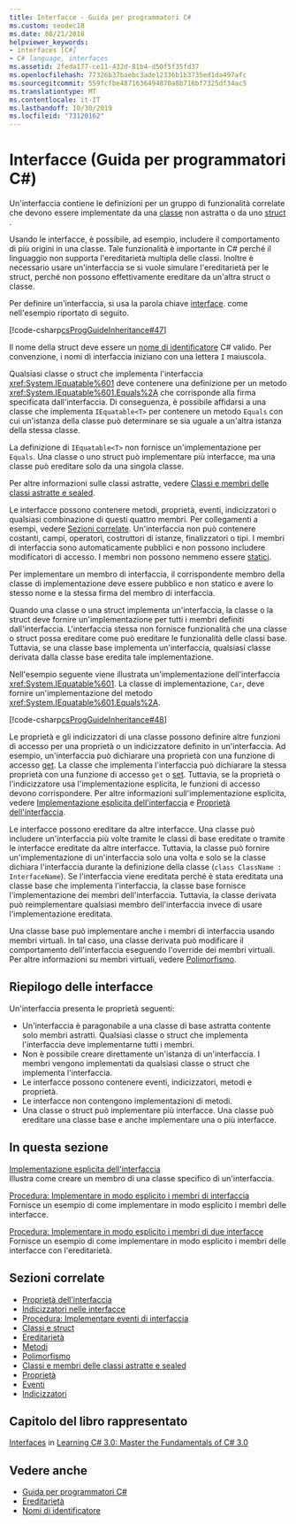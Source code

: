 ```yaml
---
title: Interfacce - Guida per programmatori C#
ms.custom: seodec18
ms.date: 08/21/2018
helpviewer_keywords:
- interfaces [C#]
- C# language, interfaces
ms.assetid: 2feda177-ce11-432d-81b4-d50f5f35fd37
ms.openlocfilehash: 77326b37baebc3ade12336b1b3735ed1da497afc
ms.sourcegitcommit: 559fcfbe4871636494870a8b716bf7325df34ac5
ms.translationtype: MT
ms.contentlocale: it-IT
ms.lasthandoff: 10/30/2019
ms.locfileid: "73120162"
---
```

# <a name="interfaces-c-programming-guide"></a>Interfacce (Guida per programmatori C#)

Un'interfaccia contiene le definizioni per un gruppo di funzionalità correlate che devono essere implementate da una [classe](../../language-reference/keywords/class.md) non astratta o da uno [struct](../../language-reference/keywords/struct.md) .
  
Usando le interfacce, è possibile, ad esempio, includere il comportamento di più origini in una classe. Tale funzionalità è importante in C# perché il linguaggio non supporta l'ereditarietà multipla delle classi. Inoltre è necessario usare un'interfaccia se si vuole simulare l'ereditarietà per le struct, perché non possono effettivamente ereditare da un'altra struct o classe.  
  
Per definire un'interfaccia, si usa la parola chiave [interface](../../language-reference/keywords/interface.md). come nell'esempio riportato di seguito.  
  
 [!code-csharp[csProgGuideInheritance#47](~/samples/snippets/csharp/VS_Snippets_VBCSharp/csProgGuideInheritance/CS/Inheritance.cs#47)]  

Il nome della struct deve essere un [nome di identificatore](../inside-a-program/identifier-names.md) C# valido. Per convenzione, i nomi di interfaccia iniziano con una lettera `I` maiuscola.

Qualsiasi classe o struct che implementa l'interfaccia <xref:System.IEquatable%601> deve contenere una definizione per un metodo <xref:System.IEquatable%601.Equals%2A> che corrisponde alla firma specificata dall'interfaccia. Di conseguenza, è possibile affidarsi a una classe che implementa `IEquatable<T>` per contenere un metodo `Equals` con cui un'istanza della classe può determinare se sia uguale a un'altra istanza della stessa classe.  
  
La definizione di `IEquatable<T>` non fornisce un'implementazione per `Equals`. Una classe o uno struct può implementare più interfacce, ma una classe può ereditare solo da una singola classe.
  
Per altre informazioni sulle classi astratte, vedere [Classi e membri delle classi astratte e sealed](../classes-and-structs/abstract-and-sealed-classes-and-class-members.md).  
  
Le interfacce possono contenere metodi, proprietà, eventi, indicizzatori o qualsiasi combinazione di questi quattro membri. Per collegamenti a esempi, vedere [Sezioni correlate](./index.md#BKMK_RelatedSections). Un'interfaccia non può contenere costanti, campi, operatori, costruttori di istanze, finalizzatori o tipi. I membri di interfaccia sono automaticamente pubblici e non possono includere modificatori di accesso. I membri non possono nemmeno essere [statici](../../language-reference/keywords/static.md).  
  
Per implementare un membro di interfaccia, il corrispondente membro della classe di implementazione deve essere pubblico e non statico e avere lo stesso nome e la stessa firma del membro di interfaccia.  
  
Quando una classe o una struct implementa un'interfaccia, la classe o la struct deve fornire un'implementazione per tutti i membri definiti dall'interfaccia. L'interfaccia stessa non fornisce funzionalità che una classe o struct possa ereditare come può ereditare le funzionalità delle classi base. Tuttavia, se una classe base implementa un'interfaccia, qualsiasi classe derivata dalla classe base eredita tale implementazione.  
  
Nell'esempio seguente viene illustrata un'implementazione dell'interfaccia <xref:System.IEquatable%601>. La classe di implementazione, `Car`, deve fornire un'implementazione del metodo <xref:System.IEquatable%601.Equals%2A>.  
  
 [!code-csharp[csProgGuideInheritance#48](~/samples/snippets/csharp/VS_Snippets_VBCSharp/csProgGuideInheritance/CS/Inheritance.cs#48)]  
  
Le proprietà e gli indicizzatori di una classe possono definire altre funzioni di accesso per una proprietà o un indicizzatore definito in un'interfaccia. Ad esempio, un'interfaccia può dichiarare una proprietà con una funzione di accesso [get](../../language-reference/keywords/get.md). La classe che implementa l'interfaccia può dichiarare la stessa proprietà con una funzione di accesso `get` o [set](../../language-reference/keywords/set.md). Tuttavia, se la proprietà o l'indicizzatore usa l'implementazione esplicita, le funzioni di accesso devono corrispondere. Per altre informazioni sull'implementazione esplicita, vedere [Implementazione esplicita dell'interfaccia](explicit-interface-implementation.md) e [Proprietà dell'interfaccia](../classes-and-structs/interface-properties.md).  

Le interfacce possono ereditare da altre interfacce. Una classe può includere un'interfaccia più volte tramite le classi di base ereditate o tramite le interfacce ereditate da altre interfacce. Tuttavia, la classe può fornire un'implementazione di un'interfaccia solo una volta e solo se la classe dichiara l'interfaccia durante la definizione della classe (`class ClassName : InterfaceName`). Se l'interfaccia viene ereditata perché è stata ereditata una classe base che implementa l'interfaccia, la classe base fornisce l'implementazione dei membri dell'interfaccia. Tuttavia, la classe derivata può reimplementare qualsiasi membro dell'interfaccia invece di usare l'implementazione ereditata.  
  
Una classe base può implementare anche i membri di interfaccia usando membri virtuali. In tal caso, una classe derivata può modificare il comportamento dell'interfaccia eseguendo l'override dei membri virtuali. Per altre informazioni su membri virtuali, vedere [Polimorfismo](../classes-and-structs/polymorphism.md).  
  
## <a name="interfaces-summary"></a>Riepilogo delle interfacce

Un'interfaccia presenta le proprietà seguenti:  

- Un'interfaccia è paragonabile a una classe di base astratta contente solo membri astratti. Qualsiasi classe o struct che implementa l'interfaccia deve implementarne tutti i membri.
- Non è possibile creare direttamente un'istanza di un'interfaccia. I membri vengono implementati da qualsiasi classe o struct che implementa l'interfaccia.
- Le interfacce possono contenere eventi, indicizzatori, metodi e proprietà.
- Le interfacce non contengono implementazioni di metodi.
- Una classe o struct può implementare più interfacce. Una classe può ereditare una classe base e anche implementare una o più interfacce.

## <a name="in-this-section"></a>In questa sezione

[Implementazione esplicita dell'interfaccia](explicit-interface-implementation.md)  
 Illustra come creare un membro di una classe specifico di un'interfaccia.  
  
 [Procedura: Implementare in modo esplicito i membri di interfaccia](how-to-explicitly-implement-interface-members.md)  
 Fornisce un esempio di come implementare in modo esplicito i membri delle interfacce.  
  
 [Procedura: Implementare in modo esplicito i membri di due interfacce](how-to-explicitly-implement-members-of-two-interfaces.md)  
 Fornisce un esempio di come implementare in modo esplicito i membri delle interfacce con l'ereditarietà.  
  
## <a name="BKMK_RelatedSections"></a> Sezioni correlate

- [Proprietà dell'interfaccia](../classes-and-structs/interface-properties.md)  
- [Indicizzatori nelle interfacce](../indexers/indexers-in-interfaces.md)  
- [Procedura: Implementare eventi di interfaccia](../events/how-to-implement-interface-events.md)  
- [Classi e struct](../classes-and-structs/index.md)  
- [Ereditarietà](../classes-and-structs/inheritance.md)  
- [Metodi](../classes-and-structs/methods.md)  
- [Polimorfismo](../classes-and-structs/polymorphism.md)  
- [Classi e membri delle classi astratte e sealed](../classes-and-structs/abstract-and-sealed-classes-and-class-members.md)  
- [Proprietà](../classes-and-structs/properties.md)  
- [Eventi](../events/index.md)  
- [Indicizzatori](../indexers/index.md)  
  
## <a name="featured-book-chapter"></a>Capitolo del libro rappresentato

[Interfaces](https://docs.microsoft.com/previous-versions/visualstudio/visual-studio-2008/ff652489%28v%3Dorm.10%29) in [Learning C# 3.0: Master the Fundamentals of C# 3.0](https://docs.microsoft.com/previous-versions/visualstudio/visual-studio-2008/ff652493%28v%253dorm.10%29)

## <a name="see-also"></a>Vedere anche

- [Guida per programmatori C#](../index.md)
- [Ereditarietà](../classes-and-structs/inheritance.md)
- [Nomi di identificatore](../inside-a-program/identifier-names.md)
